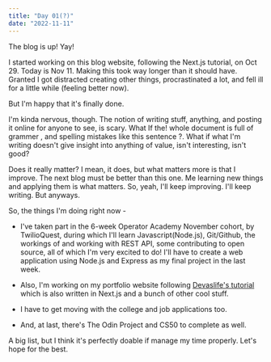 ```yaml
---
title: "Day 01(?)"
date: "2022-11-11"
---
```


The blog is up! Yay!

I started working on this blog website, following the Next.js tutorial, on Oct 29.
Today is Nov 11. Making this took way longer than it should have.
Granted I got distracted creating other things, procrastinated a lot,
and fell ill for a little while (feeling better now).

But I'm happy that it's finally done.

I'm kinda nervous, though.
The notion of writing stuff, anything, and posting it online for anyone to see, is scary.
What If the! whole document is full of grammer , and spelling mistakes like this sentence ?.
What if what I'm writing doesn't give insight into anything of value, isn't interesting, isn't good?

Does it really matter?
I mean, it does, but what matters more is that I improve.
The next blog must be better than this one.
Me learning new things and applying them is what matters.
So, yeah, I'll keep improving. I'll keep writing. But anyways.

So, the things I'm doing right now -

- I've taken part in the 6-week Operator Academy November cohort,
  by TwilioQuest, during which I'll learn Javascript(Node.js),
  Git/Github, the workings of and working with REST API,
  some contributing to open source, all of which I'm very excited to do!
  I'll have to create a web application using Node.js
  and Express as my final project in the last week.

- Also, I'm working on my portfolio website following
  [Devaslife's tutorial](https://www.youtube.com/watch?v=bSMZgXzC9AA)
  which is also written in Next.js and a bunch of other cool stuff.

- I have to get moving with the college and job applications too.

- And, at last, there's The Odin Project and CS50 to complete as well.

A big list, but I think it's perfectly doable if manage my time properly.
Let's hope for the best.
